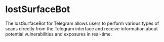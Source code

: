 # lostSurfaceBot
The lostSurfaceBot for Telegram allows users to perform various types of scans directly from the Telegram interface and receive information about potential vulnerabilities and exposures in real-time.
